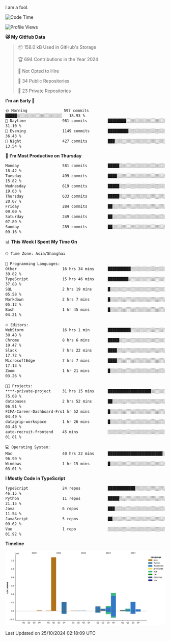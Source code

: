 I am a fool.

<!--START_SECTION:waka-->
![Code Time](http://img.shields.io/badge/Code%20Time-1%2C990%20hrs%2017%20mins-blue)

![Profile Views](http://img.shields.io/badge/Profile%20Views-0-blue)

**🐱 My GitHub Data** 

> 📦 158.0 kB Used in GitHub's Storage 
 > 
> 🏆 694 Contributions in the Year 2024
 > 
> 🚫 Not Opted to Hire
 > 
> 📜 34 Public Repositories 
 > 
> 🔑 23 Private Repositories 
 > 
**I'm an Early 🐤** 

```text
🌞 Morning                597 commits         █████░░░░░░░░░░░░░░░░░░░░   18.93 % 
🌆 Daytime                981 commits         ████████░░░░░░░░░░░░░░░░░   31.10 % 
🌃 Evening                1149 commits        █████████░░░░░░░░░░░░░░░░   36.43 % 
🌙 Night                  427 commits         ███░░░░░░░░░░░░░░░░░░░░░░   13.54 % 
```
📅 **I'm Most Productive on Thursday** 

```text
Monday                   581 commits         █████░░░░░░░░░░░░░░░░░░░░   18.42 % 
Tuesday                  499 commits         ████░░░░░░░░░░░░░░░░░░░░░   15.82 % 
Wednesday                619 commits         █████░░░░░░░░░░░░░░░░░░░░   19.63 % 
Thursday                 633 commits         █████░░░░░░░░░░░░░░░░░░░░   20.07 % 
Friday                   284 commits         ██░░░░░░░░░░░░░░░░░░░░░░░   09.00 % 
Saturday                 249 commits         ██░░░░░░░░░░░░░░░░░░░░░░░   07.89 % 
Sunday                   289 commits         ██░░░░░░░░░░░░░░░░░░░░░░░   09.16 % 
```


📊 **This Week I Spent My Time On** 

```text
🕑︎ Time Zone: Asia/Shanghai

💬 Programming Languages: 
Other                    16 hrs 34 mins      ██████████░░░░░░░░░░░░░░░   39.82 % 
TypeScript               15 hrs 46 mins      █████████░░░░░░░░░░░░░░░░   37.88 % 
SQL                      2 hrs 19 mins       █░░░░░░░░░░░░░░░░░░░░░░░░   05.58 % 
Markdown                 2 hrs 7 mins        █░░░░░░░░░░░░░░░░░░░░░░░░   05.12 % 
Bash                     1 hr 45 mins        █░░░░░░░░░░░░░░░░░░░░░░░░   04.21 % 

🔥 Editors: 
WebStorm                 16 hrs 1 min        ██████████░░░░░░░░░░░░░░░   38.48 % 
Chrome                   8 hrs 6 mins        █████░░░░░░░░░░░░░░░░░░░░   19.47 % 
Slack                    7 hrs 22 mins       ████░░░░░░░░░░░░░░░░░░░░░   17.72 % 
MicrosoftEdge            7 hrs 7 mins        ████░░░░░░░░░░░░░░░░░░░░░   17.13 % 
Zoom                     1 hr 21 mins        █░░░░░░░░░░░░░░░░░░░░░░░░   03.26 % 

🐱‍💻 Projects: 
****-private-project     31 hrs 15 mins      ███████████████████░░░░░░   75.08 % 
databases                2 hrs 52 mins       ██░░░░░░░░░░░░░░░░░░░░░░░   06.91 % 
FIFA-Career-Dashboard-Fro1 hr 52 mins        █░░░░░░░░░░░░░░░░░░░░░░░░   04.49 % 
datagrip-workspace       1 hr 26 mins        █░░░░░░░░░░░░░░░░░░░░░░░░   03.48 % 
auto-recruit-frontend    45 mins             ░░░░░░░░░░░░░░░░░░░░░░░░░   01.81 % 

💻 Operating System: 
Mac                      40 hrs 22 mins      ████████████████████████░   96.99 % 
Windows                  1 hr 15 mins        █░░░░░░░░░░░░░░░░░░░░░░░░   03.01 % 
```

**I Mostly Code in TypeScript** 

```text
TypeScript               24 repos            ████████████░░░░░░░░░░░░░   46.15 % 
Python                   11 repos            █████░░░░░░░░░░░░░░░░░░░░   21.15 % 
Java                     6 repos             ███░░░░░░░░░░░░░░░░░░░░░░   11.54 % 
JavaScript               5 repos             ██░░░░░░░░░░░░░░░░░░░░░░░   09.62 % 
Vue                      1 repo              ░░░░░░░░░░░░░░░░░░░░░░░░░   01.92 % 
```



**Timeline**

![Lines of Code chart](https://raw.githubusercontent.com/VeejaLiu/VeejaLiu/master/assets/bar_graph.png)


 Last Updated on 25/10/2024 02:18:09 UTC
<!--END_SECTION:waka-->
